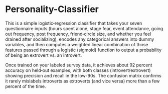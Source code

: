 # Personality-Classifier

This is a simple logistic‐regression classifier that takes your seven questionnaire inputs (hours spent alone, stage fear, event attendance, going out frequency, post frequency, friend‐circle size, and whether you feel drained after socializing), encodes any categorical answers into dummy variables, and then computes a weighted linear combination of those features passed through a logistic (sigmoid) function to output a probability of being an extrovert vs. an introvert.

Once trained on your labeled survey data, it achieves about 92 percent accuracy on held‐out examples, with both classes (introvert/extrovert) showing precision and recall in the low-90s. The confusion matrix confirms it rarely mislabels introverts as extroverts (and vice versa) more than a few percent of the time.
